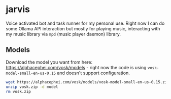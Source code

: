 # jarvis

Voice activated bot and task runner for my personal use. Right now I can do some Ollama API interaction but mostly for playing music, interacting with my music library via `mpd` (music player daemon) library.

## Models

Download the model you want from here: https://alphacephei.com/vosk/models - right now the code is using `vosk-model-small-en-us-0.15` and doesn't support configuration.

```bash
wget https://alphacephei.com/vosk/models/vosk-model-small-en-us-0.15.zip -O vosk.zip
unzip vosk.zip -d model
rm vosk.zip
```